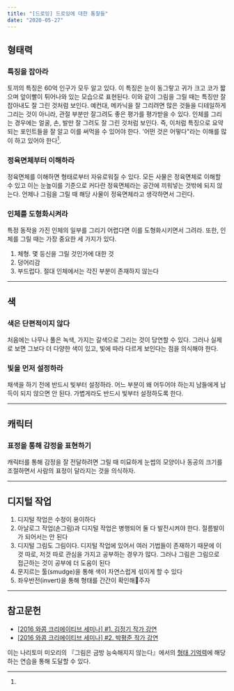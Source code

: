 ```yaml
---
title: "[드로잉] 드로잉에 대한 통찰들"
date: "2020-05-27"
---
```


## 형태력

### 특징을 잡아라

토끼의 특징은 60억 인구가 모두 알고 있다. 이 특징은 눈이 동그랗고 귀가 크고 코가 짧으며 앞이빨이 튀어나와 있는 모습으로 표현된다. 이와 같이 그림을 그릴 때는 특징만 잘 잡아내도 잘 그린 것처럼 보인다. 예컨대, 메카닉을 잘 그리려면 많은 것들을 디테일하게 그리는 것이 아니라, 관절 부분만 잘그려도 좋은 평가를 평가받을 수 있다. 인체를 그리는 경우에는 얼굴, 손, 발만 잘 그려도 잘 그린 것처럼 보인다. 즉, 이처럼 특징으로 요약되는 포인트들을 잘 알고 이를 써먹을 수 있어야 한다. '어떤 것은 어떻다"라는 이해를 많이 하고 있어야 한다[^1].

### 정육면체부터 이해하라

정육면체를 이해하면 형태로부터 자유로워질 수 있다. 모든 사물은 정육면체로 이해할 수 있고 이는 눈높이를 기준으로 커다란 정육면체라는 공간에 끼워넣는 것밖에 되지 않는다. 언제나 그림을 그릴 때 해당 사물이 정육면체라고 생각하면서 그린다.

### 인체를 도형화시켜라

특정 동작을 가진 인체의 일부를 그리기 어렵다면 이를 도형화시키면서 그려라. 또한, 인체를 그릴 때는 가장 중요한 세 가지가 있다.

1. 체형. 몇 등신을 그릴 것인가에 대한 것
2. 덩어리감
3. 부드럽다. 절대 인체에서는 각진 부분이 존재하지 않는다

---

## 색

### 색은 단편적이지 않다

처음에는 나무나 풀은 녹색, 가지는 갈색으로 그리는 것이 당연할 수 있다. 그러나 실제로 보면 그보다 더 다양한 색이 있고, 빛에 따라 다르게 보인다는 점을 의식해야 한다.

### 빛을 먼저 설정하라

채색을 하기 전에 반드시 빛부터 설정하라. 어느 부분이 왜 어두어야 하는지 남들에게 납득이 되지 않으면 안 된다. 가볍게라도 반드시 빛부터 설정하도록 한다.

---

## 캐릭터

### 표정을 통해 감정을 표현하기

캐릭터를 통해 감정을 잘 전달하려면 그릴 때 미묘하게 눈썹의 모양이나 동공의 크기를 조절하면서 사람의 표정이 달라지는 것을 의식하자.

---

## 디지털 작업

1. 디지털 작업은 수정이 용이하다
1. 아날로그 작업(손그림)과 디지털 작업은 병행되어 둘 다 발전시켜야 한다. 절름발이가 되어서는 안 된다
1. 디지털 그림도 그림이다. 디지털 작업에 있어서 여러 기법들이 존재하기 때문에 이것 따로, 저것 따로 관심을 가지고 공부하는 경우가 많다. 그러나 그림은 그림으로 접근하는 것이 공부에 더 도움이 된다
1. 문지르는 툴(smudge)을 통해 색이 자연스럽게 섞이게 할 수 있다
1. 좌우반전(invert)을 통해 형태를 간간이 확인해주자

---

## 참고문헌

- [[2016 와콤 크리에이티브 세미나] #1. 김정기 작가 강연](https://youtu.be/bsGB5Oo3YhI)
- [[2016 와콤 크리에이티브 세미나] #2. 박평준 작가 강연](https://youtu.be/jCNNpZdY52I)

[^1]:
  이는 나리토미 미오리의 『그림은 금방 능숙해지지 않는다』에서의 [형태 기억력](https://sungkukpark.github.io/drawing_eight_abilities_to_practice/)에 해당하는 연습을 통해 도달할 수 있다.
